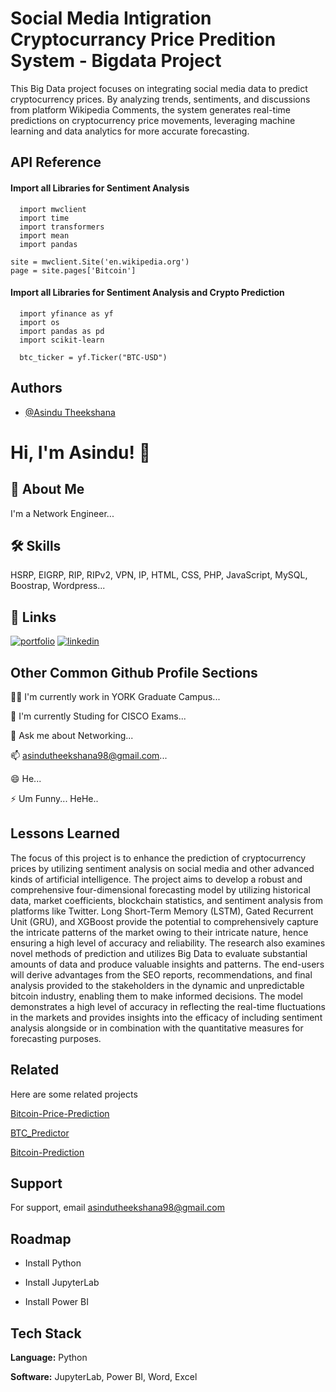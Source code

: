 
# Social Media Intigration Cryptocurrancy Price Predition System - Bigdata Project

This Big Data project focuses on integrating social media data to predict cryptocurrency prices. By analyzing trends, sentiments, and discussions from platform Wikipedia Comments, the system generates real-time predictions on cryptocurrency price movements, leveraging machine learning and data analytics for more accurate forecasting.


## API Reference

#### Import all Libraries for Sentiment Analysis

```http
  import mwclient
  import time
  import transformers
  import mean
  import pandas
```
```http
site = mwclient.Site('en.wikipedia.org')
page = site.pages['Bitcoin']
```

#### Import all Libraries for Sentiment Analysis and Crypto Prediction

```http
  import yfinance as yf
  import os
  import pandas as pd
  import scikit-learn

```
```http
  btc_ticker = yf.Ticker("BTC-USD")
```

## Authors

- [@Asindu Theekshana](https://github.com/asindu98)


# Hi, I'm Asindu! 👋


## 🚀 About Me
I'm a Network Engineer...


## 🛠 Skills
HSRP, EIGRP, RIP, RIPv2, VPN, IP, HTML, CSS, PHP, JavaScript, MySQL, Boostrap, Wordpress...


## 🔗 Links
[![portfolio](https://img.shields.io/badge/my_portfolio-000?style=for-the-badge&logo=ko-fi&logoColor=white)](https://asindutheekshana.me/#contact)
[![linkedin](https://img.shields.io/badge/linkedin-0A66C2?style=for-the-badge&logo=linkedin&logoColor=white)](https://https//www.linkedin.com/in/asindut98/)

## Other Common Github Profile Sections
👩‍💻 I'm currently work in YORK Graduate Campus...

🧠 I'm currently Studing for CISCO Exams...

💬 Ask me about Networking...

📫 asindutheekshana98@gmail.com...

😄 He...

⚡️ Um Funny... HeHe..


## Lessons Learned

The focus of this project is to enhance the prediction of cryptocurrency prices by utilizing sentiment analysis on social media and other advanced kinds of artificial intelligence. The project aims to develop a robust and comprehensive four-dimensional forecasting model by utilizing historical data, market coefficients, blockchain statistics, and sentiment analysis from platforms like Twitter. Long Short-Term Memory (LSTM), Gated Recurrent Unit (GRU), and XGBoost provide the potential to comprehensively capture the intricate patterns of the market owing to their intricate nature, hence ensuring a high level of accuracy and reliability. The research also examines novel methods of prediction and utilizes Big Data to evaluate substantial amounts of data and produce valuable insights and patterns. The end-users will derive advantages from the SEO reports, recommendations, and final analysis provided to the stakeholders in the dynamic and unpredictable bitcoin industry, enabling them to make informed decisions. The model demonstrates a high level of accuracy in reflecting the real-time fluctuations in the markets and provides insights into the efficacy of including sentiment analysis alongside or in combination with the quantitative measures for forecasting purposes.

## Related

Here are some related projects

[Bitcoin-Price-Prediction](https://github.com/upathare1/Bitcoin-Price-Prediction)

[BTC_Predictor](https://github.com/Bitcoin-Price-Prediction/btcpredictor)

[Bitcoin-Prediction](https://github.com/pawlodkowski/bitcoin-prediction)

## Support

For support, email asindutheekshana98@gmail.com
## Roadmap

- Install Python

- Install JupyterLab

- Install Power BI


## Tech Stack

**Language:** Python

**Software:** JupyterLab, Power BI, Word, Excel

